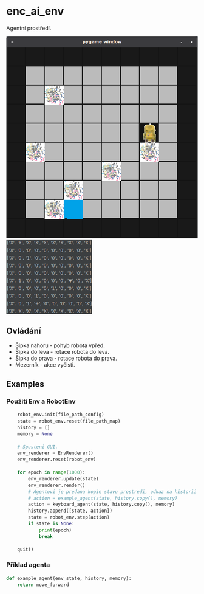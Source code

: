 # enc_ai_env
Agentní prostředí.

![Example start](/docs/img/example_action.png)
![Example matrix](/docs/img/example_matrix.png)

## Ovládání
* Šipka nahoru - pohyb robota vpřed.
* Šipka do leva - rotace robota do leva.
* Šipka do prava - rotace robota do prava.
* Mezerník - akce vyčisti.

## Examples

### Použití Env a RobotEnv

```python
    robot_env.init(file_path_config)
    state = robot_env.reset(file_path_map)
    history = []
    memory = None

    # Spusteni GUI.
    env_renderer = EnvRenderer()
    env_renderer.reset(robot_env)

    for epoch in range(1000):
        env_renderer.update(state)
        env_renderer.render()
        # Agentovi je predana kopie stavu prostredi, odkaz na historii
        # action = example_agent(state, history.copy(), memory)
        action = keyboard_agent(state, history.copy(), memory)
        history.append([state, action])
        state = robot_env.step(action)
        if state is None:
            print(epoch)
            break

    quit()
```

### Příklad agenta

```Python
def example_agent(env_state, history, memory):
    return move_forward
```
